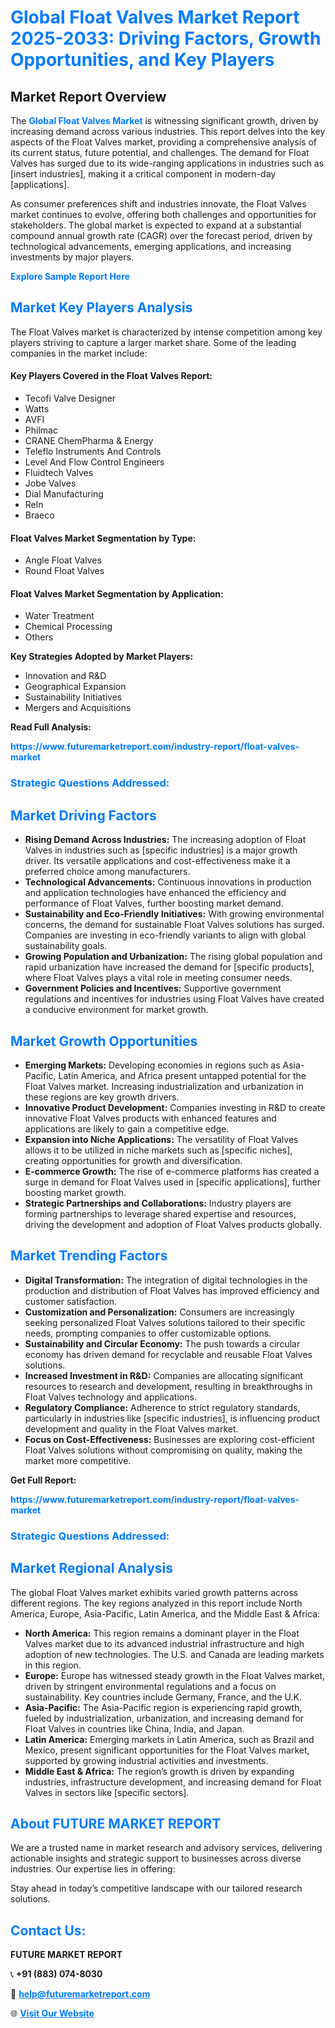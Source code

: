 <h1 style="color: #007BFF;">Global Float Valves Market Report 2025-2033: Driving Factors, Growth Opportunities, and Key Players</h1>

<section id="overview">
<h2>Market Report Overview</h2>
<p>The <a href="https://www.futuremarketreport.com/industry-report/float-valves-market" style="color: #007BFF; text-decoration: none;"><strong>Global Float Valves Market</strong></a> is witnessing significant growth, driven by increasing demand across various industries. This report delves into the key aspects of the Float Valves market, providing a comprehensive analysis of its current status, future potential, and challenges. The demand for Float Valves has surged due to its wide-ranging applications in industries such as [insert industries], making it a critical component in modern-day [applications].</p>
<p>As consumer preferences shift and industries innovate, the Float Valves market continues to evolve, offering both challenges and opportunities for stakeholders. The global market is expected to expand at a substantial compound annual growth rate (CAGR) over the forecast period, driven by technological advancements, emerging applications, and increasing investments by major players.</p>
</section>

<section id="overview">
<p><a href="https://www.futuremarketreport.com/request-sample/reportId=52375" style="color: #007BFF; text-decoration: none;"><strong>Explore Sample Report Here</strong></a></p>
</section>

<section id="key-players">
<h2 style="color: #007BFF;">Market Key Players Analysis</h2>
<p>The Float Valves market is characterized by intense competition among key players striving to capture a larger market share. Some of the leading companies in the market include:</p>
<h4>Key Players Covered in the Float Valves Report:</h4>
<ul><li>Tecofi Valve Designer</li><li>Watts</li><li>AVFI</li><li>Philmac</li><li>CRANE ChemPharma &amp; Energy</li><li>Teleflo Instruments And Controls</li><li>Level And Flow Control Engineers</li><li>Fluidtech Valves</li><li>Jobe Valves</li><li>Dial Manufacturing</li><li>Reln</li><li>Braeco</li></ul>
<h4>Float Valves Market Segmentation by Type:</h4>
<ul><li>Angle Float Valves</li><li>Round Float Valves</li></ul>

<h4>Float Valves Market Segmentation by Application:</h4>
<ul><li>Water Treatment</li><li>Chemical Processing</li><li>Others</li></ul>
<p><strong>Key Strategies Adopted by Market Players:</strong></p>
<ul>
<li>Innovation and R&D</li>
<li>Geographical Expansion</li>
<li>Sustainability Initiatives</li>
<li>Mergers and Acquisitions</li>
</ul>
</section>

<section>
<p><strong>Read Full Analysis: </strong></p><a href="https://www.futuremarketreport.com/industry-report/float-valves-market" style="color: #007BFF; text-decoration: none;"><strong>https://www.futuremarketreport.com/industry-report/float-valves-market</strong></a>
<h3 style="color: #007BFF;">Strategic Questions Addressed:</h3>
</section>

<section id="driving-factors">
<h2 style="color: #007BFF;">Market Driving Factors</h2>
<ul>
<li><strong>Rising Demand Across Industries:</strong> The increasing adoption of Float Valves in industries such as [specific industries] is a major growth driver. Its versatile applications and cost-effectiveness make it a preferred choice among manufacturers.</li>
<li><strong>Technological Advancements:</strong> Continuous innovations in production and application technologies have enhanced the efficiency and performance of Float Valves, further boosting market demand.</li>
<li><strong>Sustainability and Eco-Friendly Initiatives:</strong> With growing environmental concerns, the demand for sustainable Float Valves solutions has surged. Companies are investing in eco-friendly variants to align with global sustainability goals.</li>
<li><strong>Growing Population and Urbanization:</strong> The rising global population and rapid urbanization have increased the demand for [specific products], where Float Valves plays a vital role in meeting consumer needs.</li>
<li><strong>Government Policies and Incentives:</strong> Supportive government regulations and incentives for industries using Float Valves have created a conducive environment for market growth.</li>
</ul>
</section>

<section id="growth-opportunities">
<h2 style="color: #007BFF;">Market Growth Opportunities</h2>
<ul>
<li><strong>Emerging Markets:</strong> Developing economies in regions such as Asia-Pacific, Latin America, and Africa present untapped potential for the Float Valves market. Increasing industrialization and urbanization in these regions are key growth drivers.</li>
<li><strong>Innovative Product Development:</strong> Companies investing in R&D to create innovative Float Valves products with enhanced features and applications are likely to gain a competitive edge.</li>
<li><strong>Expansion into Niche Applications:</strong> The versatility of Float Valves allows it to be utilized in niche markets such as [specific niches], creating opportunities for growth and diversification.</li>
<li><strong>E-commerce Growth:</strong> The rise of e-commerce platforms has created a surge in demand for Float Valves used in [specific applications], further boosting market growth.</li>
<li><strong>Strategic Partnerships and Collaborations:</strong> Industry players are forming partnerships to leverage shared expertise and resources, driving the development and adoption of Float Valves products globally.</li>
</ul>
</section>

<section id="trending-factors">
<h2 style="color: #007BFF;">Market Trending Factors</h2>
<ul>
<li><strong>Digital Transformation:</strong> The integration of digital technologies in the production and distribution of Float Valves has improved efficiency and customer satisfaction.</li>
<li><strong>Customization and Personalization:</strong> Consumers are increasingly seeking personalized Float Valves solutions tailored to their specific needs, prompting companies to offer customizable options.</li>
<li><strong>Sustainability and Circular Economy:</strong> The push towards a circular economy has driven demand for recyclable and reusable Float Valves solutions.</li>
<li><strong>Increased Investment in R&D:</strong> Companies are allocating significant resources to research and development, resulting in breakthroughs in Float Valves technology and applications.</li>
<li><strong>Regulatory Compliance:</strong> Adherence to strict regulatory standards, particularly in industries like [specific industries], is influencing product development and quality in the Float Valves market.</li>
<li><strong>Focus on Cost-Effectiveness:</strong> Businesses are exploring cost-efficient Float Valves solutions without compromising on quality, making the market more competitive.</li>
</ul>
</section>

<section>
<p><strong>Get Full Report: </strong></p><a href="https://www.futuremarketreport.com/industry-report/float-valves-market" style="color: #007BFF; text-decoration: none;"><strong>https://www.futuremarketreport.com/industry-report/float-valves-market</strong></a>
<h3 style="color: #007BFF;">Strategic Questions Addressed:</h3>
</section>


<section id="regional-analysis">
<h2 style="color: #007BFF;">Market Regional Analysis</h2>
<p>The global Float Valves market exhibits varied growth patterns across different regions. The key regions analyzed in this report include North America, Europe, Asia-Pacific, Latin America, and the Middle East & Africa:</p>
<ul>
<li><strong>North America:</strong> This region remains a dominant player in the Float Valves market due to its advanced industrial infrastructure and high adoption of new technologies. The U.S. and Canada are leading markets in this region.</li>
<li><strong>Europe:</strong> Europe has witnessed steady growth in the Float Valves market, driven by stringent environmental regulations and a focus on sustainability. Key countries include Germany, France, and the U.K.</li>
<li><strong>Asia-Pacific:</strong> The Asia-Pacific region is experiencing rapid growth, fueled by industrialization, urbanization, and increasing demand for Float Valves in countries like China, India, and Japan.</li>
<li><strong>Latin America:</strong> Emerging markets in Latin America, such as Brazil and Mexico, present significant opportunities for the Float Valves market, supported by growing industrial activities and investments.</li>
<li><strong>Middle East & Africa:</strong> The region’s growth is driven by expanding industries, infrastructure development, and increasing demand for Float Valves in sectors like [specific sectors].</li>
</ul>
</section>

<footer>
<h2 style="color: #007BFF;">About FUTURE MARKET REPORT</h2>
<p>We are a trusted name in market research and advisory services, delivering actionable insights and strategic support to businesses across diverse industries. Our expertise lies in offering:</p>

<p>Stay ahead in today’s competitive landscape with our tailored research solutions.</p>

<h2 style="color: #007BFF;">Contact Us:</h2>
<p><strong>FUTURE MARKET REPORT</strong></p>
<p>📞 <strong>+91 (883) 074-8030</strong></p>
<p>📧 <strong><a href="mailto:help@futuremarketreport.com" style="color: #007BFF;">help@futuremarketreport.com</a></strong></p>
<p>🌐 <strong><a href="https://www.futuremarketreport.com/" style="color: #007BFF;">Visit Our Website</a></strong></p>
</footer>